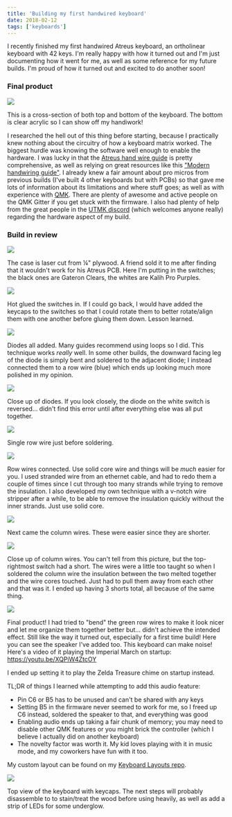 ```yaml
---
title: 'Building my first handwired keyboard'
date: 2018-02-12
tags: ['keyboards']
---
```


I recently finished my first handwired Atreus keyboard, an ortholinear keyboard with 42 keys. I'm really happy with how it turned out and I'm just documenting how it went for me, as well as some reference for my future builds. <!-- excerpt-end --> I'm proud of how it turned out and excited to do another soon!

### Final product

![](final.jpg)

This is a cross-section of both top and bottom of the keyboard. The bottom is clear acrylic so I can show off my handiwork!

I researched the hell out of this thing before starting, because I practically knew nothing about the circuitry of how a keyboard matrix worked. The biggest hurdle was knowing the software well enough to enable the hardware. I was lucky in that the [Atreus hand wire guide](https://atreus.technomancy.us/assembly-hand-wired.pdf) is pretty comprehensive, as well as relying on great resources like this ["Modern handwiring guide"](https://imgur.com/a/qcgdF). I already knew a fair amount about pro micros from previous builds (I've built 4 other keyboards but with PCBs) so that gave me lots of information about its limitations and where stuff goes; as well as with experience with [QMK](https://github.com/qmk/qmk_firmware). There are plenty of awesome and active people on the QMK Gitter if you get stuck with the firmware. I also had plenty of help from the great people in the [UTMK discord](https://discord.gg/tjjT8J) (which welcomes anyone really) regarding the hardware aspect of my build.

### Build in review

![](1.jpg)

The case is laser cut from &frac14;" plywood. A friend sold it to me after finding that it wouldn't work for his Atreus PCB. Here I'm putting in the switches; the black ones are Gateron Clears, the whites are Kalih Pro Purples.

![](2.jpg)

Hot glued the switches in. If I could go back, I would have added the keycaps to the switches so that I could rotate them to better rotate/align them with one another before gluing them down. Lesson learned.

![](3.jpg)

Diodes all added. Many guides recommend using loops so I did. This technique works _really_ well. In some other builds, the downward facing leg of the diode is simply bent and soldered to the adjacent diode; I instead connected them to a row wire (blue) which ends up looking much more polished in my opinion.

![](4.jpg)

Close up of diodes. If you look closely, the diode on the white switch is reversed... didn't find this error until after everything else was all put together.

![](5.jpg)

Single row wire just before soldering.

![](6.jpg)

Row wires connected. Use solid core wire and things will be _much_ easier for you. I used stranded wire from an ethernet cable, and had to redo them a couple of times since I cut through too many strands while trying to remove the insulation. I also developed my own technique with a v-notch wire stripper after a while, to be able to remove the insulation quickly without the inner strands. Just use solid core.

![](7.jpg)

Next came the column wires. These were easier since they are shorter.

![](8.jpg)

Close up of column wires. You can't tell from this picture, but the top-rightmost switch had a short. The wires were a little too taught so when I soldered the column wire the insulation between the two melted together and the wire cores touched. Just had to pull them away from each other and that was it. I ended up having 3 shorts total, all because of the same thing.

![](9.jpg)

Final product! I had tried to "bend" the green row wires to make it look nicer and let me organize them together better but... didn't achieve the intended effect. Still like the way it turned out, especially for a first time build! Here you can see the speaker I've added too. This keyboard can make noise! Here's a video of it playing the Imperial March on startup: https://youtu.be/XQPiW4ZtcOY

I ended up setting it to play the Zelda Treasure chime on startup instead.

TL;DR of things I learned while attempting to add this audio feature:

- Pin C6 or B5 has to be unused and can't be shared with any keys
- Setting B5 in the firmware never seemed to work for me, so I freed up C6 instead, soldered the speaker to that, and everything was good
- Enabling audio ends up taking a fair chunk of memory; you may need to disable other QMK features or you might brick the controller (which I believe I actually did on another keyboard)
- The novelty factor was worth it. My kid loves playing with it in music mode, and my coworkers have fun with it too.

My custom layout can be found on my [Keyboard Layouts repo](https://github.com/filoxo/keyboard-layouts).

![](10.jpg)

Top view of the keyboard with keycaps. The next steps will probably disassemble to to stain/treat the wood before using heavily, as well as add a strip of LEDs for some underglow.
